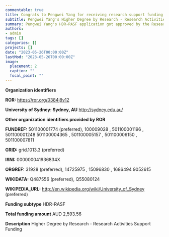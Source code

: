 ```yaml
---
commentable: true
title: Congrats to Pengwei Yang for receiving research support funding from the Research Committee again!
subtitle: Pengwei Yang's Higher Degree by Research - Research Activities Support Funding application got approved! AUD 2,593.56 in total.
summary: Pengwei Yang's HDR-RASF application got approved by the Research Committee of the University of Sydney again.
authors:
- admin
tags: []
categories: []
projects: []
date: "2023-05-26T00:00:00Z"
lastMod: "2023-05-26T00:00:00Z"
image:
  placement: 2
  caption: ""
  focal_point: ""
---
```

**Organization identifiers**

**ROR:** https://ror.org/0384j8v12

**University of Sydney: Sydney, AU**
http://sydney.edu.au/

**Other organization identifiers provided by ROR**

**FUNDREF:** 501100001774 (preferred), 100009028 , 501100001196 , 501100001248 501100004365 , 501100005157 , 501100006150 , 501100007811

**GRID:** grid.1013.3 (preferred)

**ISNI:** 000000041936834X

**ORGREF:** 31928 (preferred), 14725975 , 15096830 , 1686494 9052615

**WIKIDATA:** Q487556 (preferred), Q55080124

**WIKIPEDIA_URL:** http://en.wikipedia.org/wiki/University_of_Sydney (preferred)

**Funding subtype**
HDR-RASF

**Total funding amount**
AUD 2,593.56

**Description**
Higher Degree by Research - Research Activities Support Funding
